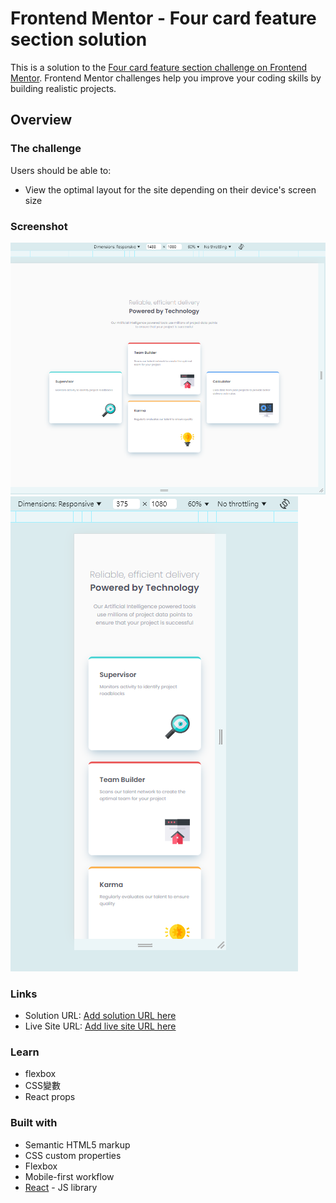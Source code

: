 # Frontend Mentor - Four card feature section solution

This is a solution to the [Four card feature section challenge on Frontend Mentor](https://www.frontendmentor.io/challenges/four-card-feature-section-weK1eFYK). Frontend Mentor challenges help you improve your coding skills by building realistic projects. 

## Overview

### The challenge

Users should be able to:

- View the optimal layout for the site depending on their device's screen size

### Screenshot

![desktop](https://github.com/jungang0414/frontend-challenge/blob/main/vite-four-card/src/assets/design/preview.PNG)
![moblie](https://github.com/jungang0414/frontend-challenge/blob/main/vite-four-card/src/assets/design/preview-m.PNG)

### Links

- Solution URL: [Add solution URL here](https://github.com/jungang0414/frontend-challenge/tree/main/vite-four-card)
- Live Site URL: [Add live site URL here](https://vite-four-card.netlify.app/)

### Learn

- flexbox
- CSS變數
- React props

### Built with

- Semantic HTML5 markup
- CSS custom properties
- Flexbox
- Mobile-first workflow
- [React](https://reactjs.org/) - JS library
